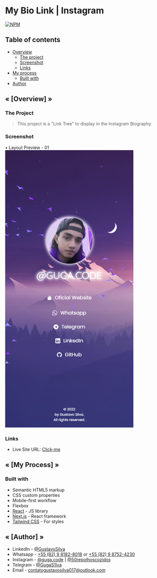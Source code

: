 # My Bio Link | Instagram
[![NPM](https://img.shields.io/npm/l/react)](https://github.com/GugaS1lva/Bio.Link-Instagram/blob/main/LICENSE) 

<h2>Table of contents</h2>

- [Overview](#overview)
  - [The project](#the-project)
  - [Screenshot](#screenshot)
  - [Links](#links)
- [My process](#my-process)
  - [Built with](#built-with)
- [Author](#author)


<h2 id="overview"><strong>« [Overview] »</strong></h2>

<h3 id="the-project"><strong>The Project</strong></h3>

> This project is a "Link Tree" to display in the Instagram Biography.

<h3 id="screenshot"><strong>Screenshot</strong></h3>

• Layout Preview - 01 <br>
![Mobile](./images/design/iPhone-XR-01.png)

<h3 id="links"><strong>Links</strong></h3>

- Live Site URL: [Click-me](https://gugas1lva.github.io/Bio.Link-Instagram/)

<h2 id="my-process"><strong>« [My Process] »</strong></h2>

<h3 id="built-with"><strong>Built with</strong></h3>

- Semantic HTML5 markup
- CSS custom properties
- Mobile-first workflow
- Flexbox
- [React](https://reactjs.org/) - JS library
- [Next.js](https://nextjs.org/) - React framework
- [Tailwind CSS](https://tailwindcss.com/) - For styles

<h2 id="author"><strong>« [Author] »</strong></h2>

- LinkedIn - [@GustavoSilva](https://www.linkedin.com/in/guga-silva-124706233/)
- Whatsapp - [+55 (82) 9 8182-8018](https://wa.me/558281828018) or [+55 (82) 9 8752-4230](https://wa.me/558287524230)
- Instagram - [@guga.code](https://www.instagram.com/guga.code/) | [@50repolhoscozidos](https://www.instagram.com/50repolhoscozidos/)
- Telegram - [@GugaS1lva](https://t.me/GugaS1lva)
- Email - [contatogustavosilva017@outlook.com](mailto:contatogustavosilva017@outlook.com)